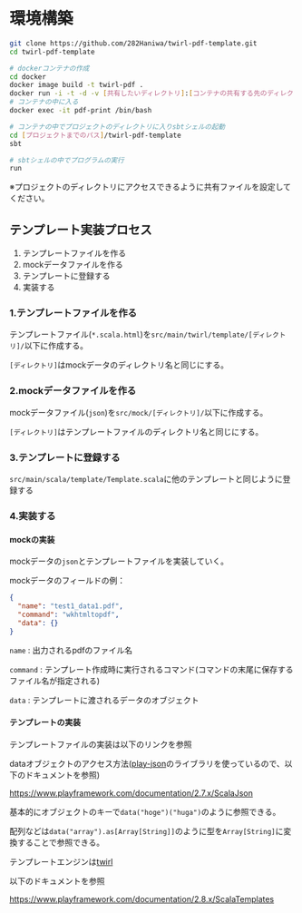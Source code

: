 # 環境構築

```sh
git clone https://github.com/282Haniwa/twirl-pdf-template.git
cd twirl-pdf-template

# dockerコンテナの作成
cd docker
docker image build -t twirl-pdf .
docker run -i -t -d -v [共有したいディレクトリ]:[コンテナの共有する先のディレクトリ] --name pdf-print twirl-pdf
# コンテナの中に入る
docker exec -it pdf-print /bin/bash

# コンテナの中でプロジェクトのディレクトリに入りsbtシェルの起動
cd [プロジェクトまでのパス]/twirl-pdf-template
sbt

# sbtシェルの中でプログラムの実行
run
```

※プロジェクトのディレクトリにアクセスできるように共有ファイルを設定してください。


## テンプレート実装プロセス

1. テンプレートファイルを作る
1. mockデータファイルを作る
1. テンプレートに登録する
1. 実装する

### 1.テンプレートファイルを作る

テンプレートファイル(`*.scala.html`)を`src/main/twirl/template/[ディレクトリ]/`以下に作成する。

`[ディレクトリ]`はmockデータのディレクトリ名と同じにする。

### 2.mockデータファイルを作る

mockデータファイル(`json`)を`src/mock/[ディレクトリ]/`以下に作成する。

`[ディレクトリ]`はテンプレートファイルのディレクトリ名と同じにする。

### 3.テンプレートに登録する

`src/main/scala/template/Template.scala`に他のテンプレートと同じように登録する

### 4.実装する

#### mockの実装

mockデータの`json`とテンプレートファイルを実装していく。

mockデータのフィールドの例：

```json
{
  "name": "test1_data1.pdf",
  "command": "wkhtmltopdf",
  "data": {}
}
```

`name` : 出力されるpdfのファイル名

`command` : テンプレート作成時に実行されるコマンド(コマンドの末尾に保存するファイル名が指定される)

`data` : テンプレートに渡されるデータのオブジェクト



#### テンプレートの実装

テンプレートファイルの実装は以下のリンクを参照

dataオブジェクトのアクセス方法([play-json](https://github.com/playframework/play-json)のライブラリを使っているので、以下のドキュメントを参照)

https://www.playframework.com/documentation/2.7.x/ScalaJson

基本的にオブジェクトのキーで`data("hoge")("huga")`のように参照できる。

配列などは`data("array").as[Array[String]]`のように型を`Array[String]`に変換することで参照できる。



テンプレートエンジンは[twirl](https://github.com/playframework/twirl)

以下のドキュメントを参照

https://www.playframework.com/documentation/2.8.x/ScalaTemplates
